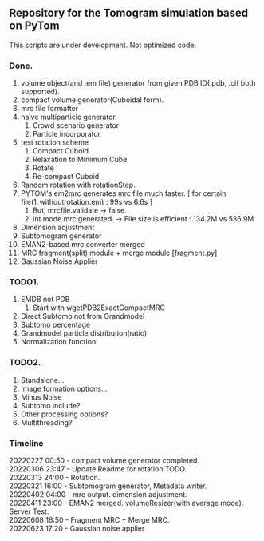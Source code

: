 ## Repository for the Tomogram simulation based on PyTom
This scripts are under development. Not optimized code.

### Done.
1. volume object(and .em file) generator from given PDB ID(.pdb, .cif both supported).   
2. compact volume generator(Cuboidal form).   
3. mrc file formatter
4. naive multiparticle generator.   
   1. Crowd scenario generator
   2. Particle incorporator
5. test rotation scheme   
   1. Compact Cuboid
   2. Relaxation to Minimum Cube
   3. Rotate
   4. Re-compact Cuboid
6. Random rotation with rotationStep.
7. PYTOM's em2mrc generates mrc file much faster. [ for certain file(1_withoutrotation.em) : 99s vs 6.6s ]
   1. But, mrcfile.validate -> false.
   2. int mode mrc generated. -> File size is efficient : 134.2M vs 536.9M
8. Dimension adjustment   
9. Subtomogram generator   
10. EMAN2-based mrc converter merged   
11. MRC fragment(split) module + merge module [fragment.py]   
12. Gaussian Noise Applier    

### TODO1.
1. EMDB not PDB
   1. Start with wgetPDB2ExactCompactMRC
2. Direct Subtomo not from Grandmodel
3. Subtomo percentage
4. Grandmodel particle distribution(ratio)
5. Normalization function!

### TODO2.
1. Standalone...
2. Image formation options...
3. Minus Noise
4. Subtomo include?
5. Other processing options?
6. Multithreading?

### Timeline
20220227 00:50 - compact volume generator completed.      
20220306 23:47 - Update Readme for rotation TODO.   
20220313 24:00 - Rotation.   
20220321 16:00 - Subtomogram generator, Metadata writer.   
20220402 04:00 - mrc output. dimension adjustment.   
20220411 23:00 - EMAN2 merged. volumeResizer(with average mode). Server Test.   
20220608 16:50 - Fragment MRC + Merge MRC.   
20220623 17:20 - Gaussian noise applier